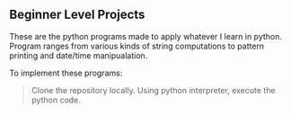 ## Beginner Level Projects

These are the python programs made to apply whatever I learn in python.
Program ranges from various kinds of string computations to pattern printing and date/time manipualation.

To implement these programs:
>Clone the repository locally.
>Using python interpreter, execute the python code.

